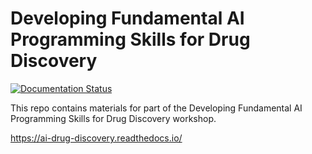 # Developing Fundamental AI Programming Skills for Drug Discovery

[![Documentation Status](https://readthedocs.org/projects/ai-drug-discovery/badge/?version=latest)](https://ai-drug-discovery.readthedocs.io/en/latest/?badge=latest)


This repo contains materials for part of the Developing Fundamental AI Programming Skills for Drug Discovery workshop.

https://ai-drug-discovery.readthedocs.io/


